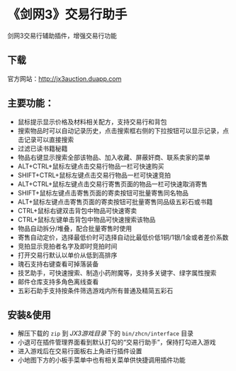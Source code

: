 ﻿《剑网3》交易行助手
========

剑网3交易行辅助插件，增强交易行功能

下载
---------

官方网站：http://jx3auction.duapp.com

主要功能：
---------

  * 鼠标提示显示价格及材料相关配方，支持交易行和背包
  * 搜索物品时可以自动记录历史，点击搜索框右侧的下拉按钮可以显示记录，点击记录可以直接搜索
  * 过滤已读书籍秘籍
  * 物品右键显示搜索全部该物品、加入收藏、屏蔽奸商、联系卖家的菜单
  * ALT+CTRL+鼠标左键点击交易行物品一栏可快速购买
  * SHIFT+CTRL+鼠标左键点击交易行物品一栏可快速竞拍
  * ALT+CTRL+鼠标左键点击交易行寄售页面的物品一栏可快速取消寄售
  * SHIFT+鼠标左键点击寄售页面的寄卖按钮可批量寄售同名物品
  * ALT+鼠标左键点击寄售页面的寄卖按钮可批量寄售同品级五彩石或书籍
  * CTRL+鼠标右键双击背包中物品可快速寄卖
  * CTRL+鼠标左键单击背包中物品可快速搜索该物品
  * 物品自动拆分/堆叠，配合批量寄售时使用
  * 寄售自动定价，选择最低价时可选择自动比最低价低1铜/1银/1金或者差价系数
  * 竞拍显示竞拍者名字及即时竞拍时间
  * 打开交易行默认以单价从低到高排序
  * 瑰石支持右键查看可掉落装备
  * 技艺助手，可快速搜索、制造小药附魔等，支持多关键字、绿字属性搜索
  * 邮件仓库支持多角色离线查看
  * 五彩石助手支持按条件筛选游戏内所有普通及精简五彩石

安装&使用
----------

  * 解压下载的 `zip` 到 _JX3游戏目录_ 下的 `bin/zhcn/interface` 目录
  * 小退可在插件管理界面看到默认打勾的“交易行助手”，保持打勾进入游戏
  * 进入游戏后在交易行面板右上角进行插件设置
  * 小地图下方的小板手菜单中也有相关菜单供快捷调用插件功能